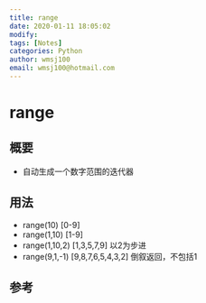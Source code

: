 ```yaml
---
title: range
date: 2020-01-11 18:05:02
modify: 
tags: [Notes]
categories: Python
author: wmsj100
email: wmsj100@hotmail.com
---
```


# range

## 概要

- 自动生成一个数字范围的迭代器

## 用法

- range(10) [0-9]
- range(1,10) [1-9]
- range(1,10,2) [1,3,5,7,9] 以2为步进
- range(9,1,-1) [9,8,7,6,5,4,3,2] 倒叙返回，不包括1

## 参考

